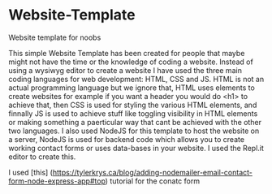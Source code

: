 # Website-Template
Website template for noobs

This simple Website Template has been created for people that maybe might not have the time or the knowledge of coding a website. Instead of using a wysiwyg editor to create a website I have used the three main coding languages for web development: HTML, CSS and JS. HTML is not an actual programming language but we ignore that, HTML uses elements to create websites for example if you want a header you would do \<h1> to achieve that, then CSS is used for styling the various HTML elements, and finnally JS is used to achieve stuff like toggling visibility in HTML elements or making something a paerticular way that cant be achieved with the other two languages. I also used NodeJS for this template to host the website on a server, NodeJS is used for backend code which  allows you to create working contact forms or uses data-bases in your website. I used the Repl.it editor to create this.


I used [this] (https://tylerkrys.ca/blog/adding-nodemailer-email-contact-form-node-express-app#top) tutorial for the conatc form 
